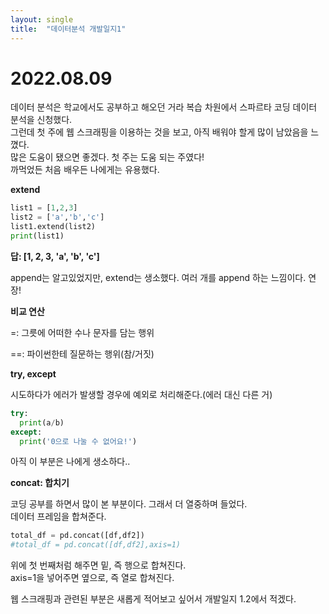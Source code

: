 ```yaml
---
layout: single
title:  "데이터분석 개발일지1"
---
```


# 2022.08.09

데이터 분석은 학교에서도 공부하고 해오던 거라 복습 차원에서 스파르타 코딩 데이터 분석을 신청했다.  
그런데 첫 주에 웹 스크래핑을 이용하는 것을 보고, 아직 배워야 할게 많이 남았음을 느꼈다.  
많은 도움이 됐으면 좋겠다. 첫 주는 도움 되는 주였다!  
까먹었든 처음 배우든 나에게는 유용했다.

**extend**

```python
list1 = [1,2,3]
list2 = ['a','b','c']
list1.extend(list2)
print(list1)
```
 
**답: [1, 2, 3, 'a', 'b', 'c']**
 
append는 알고있었지만, extend는 생소했다. 여러 개를 append 하는 느낌이다. 연장!

 
**비교 연산**

=: 그릇에 어떠한 수나 문자를 담는 행위

==: 파이썬한테 질문하는 행위(참/거짓)


**try, except**

시도하다가 에러가 발생할 경우에 예외로 처리해준다.(에러 대신 다른 거)

```python
try:
  print(a/b)
except:
  print('0으로 나눌 수 없어요!')
```
 
아직 이 부분은 나에게 생소하다..

 
**concat: 합치기**

코딩 공부를 하면서 많이 본 부분이다. 그래서 더 열중하며 들었다.  
데이터 프레임을 합쳐준다.

```python
total_df = pd.concat([df,df2])
#total_df = pd.concat([df,df2],axis=1)
```
 
위에 첫 번째처럼 해주면 밑, 즉 행으로 합쳐진다.  
axis=1을 넣어주면 옆으로, 즉 열로 합쳐진다.

웹 스크래핑과 관련된 부분은 새롭게 적어보고 싶어서 개발일지 1.2에서 적겠다.
